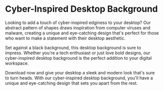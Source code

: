 <!--font:Poppins-->

# Cyber-Inspired Desktop Background

Looking to add a touch of cyber-inspired edginess to your desktop? Our abstract pattern of shapes draws inspiration from computer viruses and malware, creating a unique and eye-catching design that's perfect for those who want to make a statement with their desktop aesthetic.

Set against a black background, this desktop background is sure to impress. Whether you're a tech enthusiast or just love bold designs, our cyber-inspired desktop background is the perfect addition to your digital workspace.

Download now and give your desktop a sleek and modern look that's sure to turn heads. With our cyber-inspired desktop background, you'll have a unique and eye-catching design that sets you apart from the rest.

<!--

Write me markdown content of website with wallpaper:

"A wallpaper with a repeating pattern of abstract shapes inspired by computer viruses and malware, set against a black background."

The header of the page should not be copy of the text but rather a real content of the website which is using this wallpaper.


---


# Malware-inspired Wallpaper for Your Desktop

Add a touch of edginess to your desktop with our malware-inspired wallpaper. The repeating pattern of abstract shapes draws inspiration from computer viruses and malware, creating a unique and eye-catching design.

Set against a black background, this wallpaper is perfect for those who want to make a statement with their desktop aesthetic. Whether you're a tech enthusiast or just love bold designs, our malware-inspired wallpaper is sure to impress.

Download now and give your desktop a sleek and modern look that's sure to turn heads.


---


Heading should not include word "wallpaper". The website should not be about the wallpaper itself, wallpaper is just a related background, rewrite whole content.


---


# Cyber-Inspired Desktop Background

Looking to add a touch of cyber-inspired edginess to your desktop? Our abstract pattern of shapes draws inspiration from computer viruses and malware, creating a unique and eye-catching design that's perfect for those who want to make a statement with their desktop aesthetic.

Set against a black background, this desktop background is sure to impress. Whether you're a tech enthusiast or just love bold designs, our cyber-inspired desktop background is the perfect addition to your digital workspace.

Download now and give your desktop a sleek and modern look that's sure to turn heads. With our cyber-inspired desktop background, you'll have a unique and eye-catching design that sets you apart from the rest.


---


Write me a Google font which is best fitting for the website.

Pick from the list:
- Roboto
- Barlow Condensed
- Cinzel
- Cinzel Decorative
- Orbitron
- Lato
- Alegreya
- Dancing Script
- Playfair Display
- Inter
- Great Vibes
- IBM Plex Sans
- Lobster
- Montserrat
- Poppins
- Open Sans
- Exo 2
- Raleway
- Cormorant Garamond
- Creepster
- Futura
- Cabin


Write just the font name nothing else.


---


Poppins

-->
